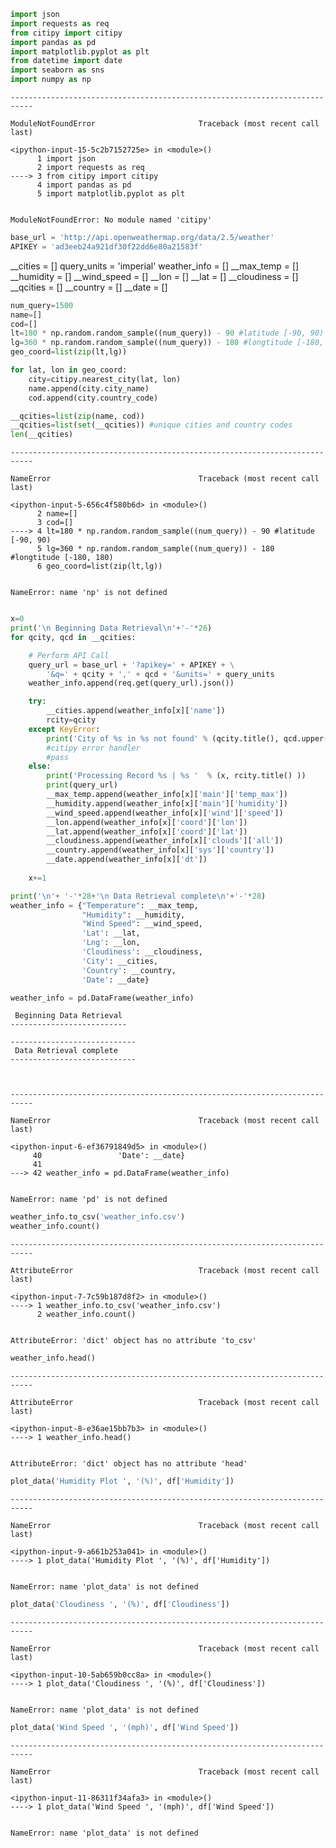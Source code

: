

```python
import json
import requests as req
from citipy import citipy
import pandas as pd
import matplotlib.pyplot as plt
from datetime import date
import seaborn as sns
import numpy as np
```


    ---------------------------------------------------------------------------

    ModuleNotFoundError                       Traceback (most recent call last)

    <ipython-input-15-5c2b7152725e> in <module>()
          1 import json
          2 import requests as req
    ----> 3 from citipy import citipy
          4 import pandas as pd
          5 import matplotlib.pyplot as plt
    

    ModuleNotFoundError: No module named 'citipy'



```python
base_url = 'http://api.openweathermap.org/data/2.5/weather'
APIKEY = 'ad3eeb24a921df30f22dd6e80a21583f'
```

__cities = []
query_units = 'imperial'
weather_info = []
__max_temp = []
__humidity = []
__wind_speed = []
__lon = []
__lat = []
__cloudiness  = []
__qcities  = []
__country = []
__date = []


```python
num_query=1500
name=[]
cod=[]
lt=180 * np.random.random_sample((num_query)) - 90 #latitude [-90, 90)
lg=360 * np.random.random_sample((num_query)) - 180 #longtitude [-180, 180)
geo_coord=list(zip(lt,lg))

for lat, lon in geo_coord:
    city=citipy.nearest_city(lat, lon)
    name.append(city.city_name)
    cod.append(city.country_code)

__qcities=list(zip(name, cod))
__qcities=list(set(__qcities)) #unique cities and country codes
len(__qcities)
```


    ---------------------------------------------------------------------------

    NameError                                 Traceback (most recent call last)

    <ipython-input-5-656c4f580b6d> in <module>()
          2 name=[]
          3 cod=[]
    ----> 4 lt=180 * np.random.random_sample((num_query)) - 90 #latitude [-90, 90)
          5 lg=360 * np.random.random_sample((num_query)) - 180 #longtitude [-180, 180)
          6 geo_coord=list(zip(lt,lg))
    

    NameError: name 'np' is not defined



```python

x=0
print('\n Beginning Data Retrieval\n'+'-'*26)
for qcity, qcd in __qcities:

    # Perform API Call
    query_url = base_url + '?apikey=' + APIKEY + \
        '&q=' + qcity + ',' + qcd + '&units=' + query_units
    weather_info.append(req.get(query_url).json())

    try:
        __cities.append(weather_info[x]['name'])
        rcity=qcity
    except KeyError:
        print('City of %s in %s not found' % (qcity.title(), qcd.upper()))
        #citipy error handler
        #pass
    else:
        print('Processing Record %s | %s '  % (x, rcity.title() ))
        print(query_url)
        __max_temp.append(weather_info[x]['main']['temp_max'])
        __humidity.append(weather_info[x]['main']['humidity'])
        __wind_speed.append(weather_info[x]['wind']['speed'])
        __lon.append(weather_info[x]['coord']['lon'])
        __lat.append(weather_info[x]['coord']['lat'])
        __cloudiness.append(weather_info[x]['clouds']['all'])
        __country.append(weather_info[x]['sys']['country'])
        __date.append(weather_info[x]['dt'])
    
    x+=1

print('\n'+ '-'*28+'\n Data Retrieval complete\n'+'-'*28)
weather_info = {"Temperature": __max_temp, 
                "Humidity": __humidity,
                "Wind Speed": __wind_speed,
                'Lat': __lat,
                'Lng': __lon,
                'Cloudiness': __cloudiness,
                'City': __cities,
                'Country': __country,
                'Date': __date}

weather_info = pd.DataFrame(weather_info)
```

    
     Beginning Data Retrieval
    --------------------------
    
    ----------------------------
     Data Retrieval complete
    ----------------------------
    


    ---------------------------------------------------------------------------

    NameError                                 Traceback (most recent call last)

    <ipython-input-6-ef36791849d5> in <module>()
         40                 'Date': __date}
         41 
    ---> 42 weather_info = pd.DataFrame(weather_info)
    

    NameError: name 'pd' is not defined



```python
weather_info.to_csv('weather_info.csv')
weather_info.count()
```


    ---------------------------------------------------------------------------

    AttributeError                            Traceback (most recent call last)

    <ipython-input-7-7c59b187d8f2> in <module>()
    ----> 1 weather_info.to_csv('weather_info.csv')
          2 weather_info.count()
    

    AttributeError: 'dict' object has no attribute 'to_csv'



```python
weather_info.head()
```


    ---------------------------------------------------------------------------

    AttributeError                            Traceback (most recent call last)

    <ipython-input-8-e36ae15bb7b3> in <module>()
    ----> 1 weather_info.head()
    

    AttributeError: 'dict' object has no attribute 'head'



```python
plot_data('Humidity Plot ', '(%)', df['Humidity'])
```


    ---------------------------------------------------------------------------

    NameError                                 Traceback (most recent call last)

    <ipython-input-9-a661b253a041> in <module>()
    ----> 1 plot_data('Humidity Plot ', '(%)', df['Humidity'])
    

    NameError: name 'plot_data' is not defined



```python
plot_data('Cloudiness ', '(%)', df['Cloudiness'])
```


    ---------------------------------------------------------------------------

    NameError                                 Traceback (most recent call last)

    <ipython-input-10-5ab659b0cc8a> in <module>()
    ----> 1 plot_data('Cloudiness ', '(%)', df['Cloudiness'])
    

    NameError: name 'plot_data' is not defined



```python
plot_data('Wind Speed ', '(mph)', df['Wind Speed'])
```


    ---------------------------------------------------------------------------

    NameError                                 Traceback (most recent call last)

    <ipython-input-11-86311f34afa3> in <module>()
    ----> 1 plot_data('Wind Speed ', '(mph)', df['Wind Speed'])
    

    NameError: name 'plot_data' is not defined

